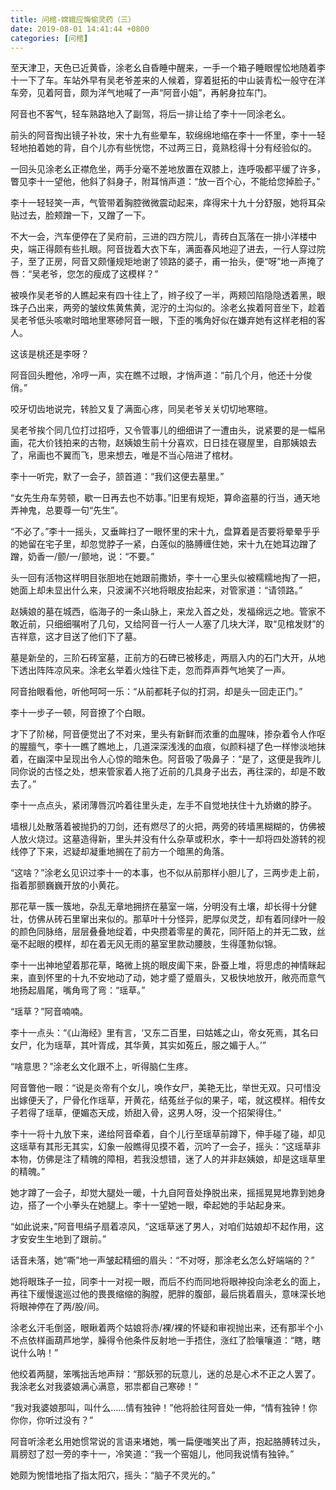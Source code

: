 ```yaml
---
title: 问棺-嫦娥应悔偷灵药（三）
date: 2019-08-01 14:41:44 +0800
categories: [问棺]
---
```


至天津卫，天色已近黄昏，涂老幺自昏睡中醒来，一手一个箱子睡眼惺忪地随着李十一下了车。车站外早有吴老爷差来的人候着，穿着挺拓的中山装青松一般守在洋车旁，见着阿音，颇为洋气地喊了一声“阿音小姐”，再躬身拉车门。

阿音也不客气，轻车熟路地入了副驾，将后一排让给了李十一同涂老幺。

前头的阿音掏出镜子补妆，宋十九有些晕车，软绵绵地缩在李十一怀里，李十一轻轻地拍着她的背，自个儿亦有些恍惚，不过两三日，竟熟稔得十分有经验似的。

一回头见涂老幺正襟危坐，两手分毫不差地放置在双膝上，连呼吸都平缓了许多，瞥见李十一望他，他斜了斜身子，附耳悄声道：“放一百个心，不能给您掉脸子。”

李十一轻轻笑一声，气管带着胸腔微微震动起来，痒得宋十九十分舒服，她将耳朵贴过去，脸颊蹭一下，又蹭了一下。

不大一会，汽车便停在了吴府前，三进的四方院儿，青砖白瓦落在一排小洋楼中央，端正得颇有些扎眼。阿音拢着大衣下车，满面春风地迎了进去，一行人穿过院子，至了正房，阿音又颇懂规矩地谢了领路的婆子，甫一抬头，便“呀”地一声掩了唇：“吴老爷，您怎的瘦成了这模样？”

被唤作吴老爷的人瞧起来有四十往上了，辫子绞了一半，两颊凹陷隐隐透着黑，眼珠子凸出来，两旁的皱纹焦黄焦黄，泥泞的土沟似的。涂老幺挨着阿音坐下，趁着吴老爷低头咳嗽时暗地里寒碜阿音一眼，下歪的嘴角好似在嫌弃她有这样老相的客人。

这该是桃还是李呀？

阿音回头瞪他，冷哼一声，实在瞧不过眼，才悄声道：“前几个月，他还十分俊俏。”

咬牙切齿地说完，转脸又复了满面心疼，同吴老爷关关切切地寒暄。

吴老爷挨个同几位打过招呼，又令管事儿的细细讲了一遭由头，说紧要的是一幅帛画，花大价钱拍来的古物，赵姨娘生前十分喜欢，日日挂在寝屋里，自那姨娘去了，帛画也不翼而飞，思来想去，唯是不当心陪进了棺材。

李十一听完，默了一会子，颔首道：“我们这便去墓里。”

“女先生舟车劳顿，歇一日再去也不妨事。”旧里有规矩，算命盗墓的行当，通天地弄神鬼，总要尊一句“先生”。

“不必了。”李十一摇头，又垂眸扫了一眼怀里的宋十九，盘算着是否要将晕晕乎乎的她留在宅子里，却忽觉脖子一紧，白莲似的胳膊缠住她，宋十九在她耳边蹭了蹭，奶香一/颤/一/颤地，说：“不要。”

头一回有活物这样明目张胆地在她跟前撒娇，李十一心里头似被糯糯地掏了一把，她面上却未显出什么来，只波澜不兴地将眼皮抬起来，对管家道：“请领路。”

赵姨娘的墓在城西，临海子的一条山脉上，来龙入首之处，发福绵远之地。管家不敢近前，只细细嘱咐了几句，又给阿音一行人一人塞了几块大洋，取“见棺发财”的吉祥意，这才目送了他们下了墓。

墓是新垒的，三阶石砖室墓，正前方的石碑已被移走，两扇入内的石门大开，从地下透出阵阵凉风来。涂老幺举着火烛往下走，忽而莽声莽气地笑了一声。

阿音抬眼看他，听他呵呵一乐：“从前都耗子似的打洞，却是头一回走正门。”

李十一步子一顿，阿音撩了个白眼。

才下了阶梯，阿音便觉出了不对来，里头有新鲜而浓重的血腥味，掺杂着令人作呕的腥膻气，李十一瞧了瞧地上，几道深深浅浅的血痕，似颜料褪了色一样惨淡地抹着，在幽深中呈现出令人心惊的暗朱色。阿音吸了吸鼻子：“是了，这便是我昨儿同你说的古怪之处，想来管家着人拖了近前的几具身子出去，再往深的，却是不敢去了。”

李十一点点头，紧闭薄唇沉吟着往里头走，左手不自觉地扶住十九娇嫩的脖子。

墙根儿处散落着被抛扔的刀剑，还有燃尽了的火把，两旁的砖墙黑糊糊的，仿佛被人放火烧过。这墓造得新，里头并没有什么杂草或积水，李十一却将四处游转的视线停了下来，迟疑却凝重地搁在了前方一个暗黑的角落。

“这啥？”涂老幺见识过李十一的本事，也不似从前那样小胆儿了，三两步走上前，指着那颤巍巍开放的小黄花。

那花草一簇一簇地，杂乱无章地拥挤在墓室一端，分明没有土壤，却长得十分健壮，仿佛从砖石里窜出来似的。那草叶十分怪异，肥厚似灵芝，却有着同绿叶一般的颜色同脉络，层层叠叠地绽着，中央攒着零星的黄花，同阡陌上的并无二致，丝毫不起眼的模样，却在着无风无雨的墓室里款动腰肢，生得蓬勃似锦。

李十一出神地望着那花草，略微上挑的眼皮阖下来，卧蚕上堆，将思虑的神情眯起来，直到怀里的十九不安地动了动，她才蹙了蹙眉头，又极快地放开，敞亮而意气地扬起眉尾，嘴角弯了弯：“瑶草。”

“瑶草？”阿音喃喃。

李十一点头：“《山海经》里有言，‘又东二百里，曰姑媱之山，帝女死焉，其名曰女尸，化为瑶草，其叶胥成，其华黄，其实如菟丘，服之媚于人。’”

“啥意思？”涂老幺文化跟不上，听得脑仁生疼。

阿音瞥他一眼：“说是炎帝有个女儿，唤作女尸，美艳无比，举世无双。只可惜没出嫁便夭了，尸骨化作瑶草，开黄花，结菟丝子似的果子，喏，就这模样。相传女子若得了瑶草，便媚态天成，娇甜入骨，这男人呀，没一个招架得住。”

李十一将十九放下来，递给阿音牵着，自个儿行至瑶草前蹲下，伸手碰了碰，却见这瑶草有其形无其实，幻象一般瞧得见摸不着，沉吟了一会子，摇头：“这瑶草非本物，仿佛是注了精魄的障相，若我没想错，迷了人的并非赵姨娘，却是这瑶草里的精魄。”

她才蹲了一会子，却觉大腿处一暖，十九自阿音处挣脱出来，摇摇晃晃地靠到她身边，搭了一个小拳头在她腿上。李十一望她一眼，牵起她的手站起身来。

“如此说来，”阿音甩绢子扇着凉风，“这瑶草迷了男人，对咱们姑娘却不起作用，这才安安生生地到了跟前。”

话音未落，她“嘶”地一声皱起精细的眉头：“不对呀，那涂老幺怎么好端端的？”

她将眼珠子一拉，同李十一对视一眼，而后不约而同地将眼神投向涂老幺的面上，再往下缓慢逡巡过他的畏畏缩缩的胸膛，肥胖的腹部，最后挑着眉头，意味深长地将眼神停在了两/股/间。

涂老幺汗毛倒竖，眼瞅着两个姑娘将赤/裸/裸的怀疑和审视抛出来，还有那半个小不点依样画葫芦地学，臊得令他条件反射地一手捂住，涨红了脸嚷嚷道：“瞎，瞎说什么呐！”

他绞着两腿，笨嘴拙舌地声辩：“那妖邪的玩意儿，迷的总是心术不正之人罢了。我涂老幺对我婆娘满心满意，邪祟都自己寒碜！”

“我对我婆娘那叫，叫什么……情有独钟！”他将脸往阿音处一伸，“情有独钟！你你你，你听过没有？”

阿音听涂老幺用她惯常说的言语来堵她，嘴一扁便嗤笑出了声，抱起胳膊转过头，肩膀怼了怼一旁的李十一，冷笑道：“我一个窑姐儿，他同我说情有独钟。”

她颇为惋惜地指了指太阳穴，摇头：“脑子不灵光的。”

